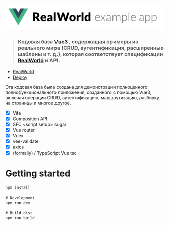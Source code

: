 # ![RealWorld Example App](logo.png)



> ### Кодовая база [Vue3](https://vuejs.org/) , содержащая примеры из реального мира (CRUD, аутентификация, расширенные шаблоны и т. д.), которая соответствует спецификации [RealWorld](https://github.com/gothinkster/realworld) и API.

- [RealWorld](https://github.com/gothinkster/realworld)
- [Deploy](https://vue-medium.vercel.app/)


Эта кодовая база была создана для демонстрации полноценного полнофункционального приложения, созданного с помощью Vue3, включая операции CRUD, аутентификацию, маршрутизацию, разбивку на страницы и многое другое.


- [x] Vite
- [x] Composition API
- [x] SFC \<script setup> sugar
- [x] Vue router
- [x] Vuex
- [x] vee-validate
- [x] axios
- [x] (formally) / TypeScript Vue tsc

# Getting started

```shell script
npm install

# Development
npm run dev

# Build dist
npm run build

```

